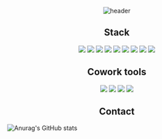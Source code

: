  <div align="center">

![header](https://capsule-render.vercel.app/api?type=Waving&color=1266FF&height=300&section=header&text=GO!RAE&fontSize=60&fontColor=FFA9FF&animation=fadeIn      )

 ## Stack

 <img src="https://img.shields.io/badge/JavaScript-F7DF1E?style=for-the-badge&logo=JavaScript&logoColor=white">
  <img src="https://img.shields.io/badge/jQuery-0769AD?style=for-the-badge&logo=jQuery&logoColor=white">
   <img src="https://img.shields.io/badge/React-61DAFB?style=for-the-badge&logo=React&logoColor=white">
        <img src="https://img.shields.io/badge/Node.js-339933?style=for-the-badge&logo=Node.js&logoColor=white">
        <img src="https://img.shields.io/badge/Express-000000?style=for-the-badge&logo=Express&logoColor=white">
<img src="https://img.shields.io/badge/mysql-4479A1?style=for-the-badge&logo=mysql&logoColor=white">
  <img src="https://img.shields.io/badge/Sequelize-52B0E7?style=for-the-badge&logo=Sequelize&logoColor=white">
   <img src="https://img.shields.io/badge/Redux-764ABC?style=for-the-badge&logo=Redux&logoColor=white">
     <img src="https://img.shields.io/badge/Bootstrap-7952B3?style=for-the-badge&logo=Bootstrap&logoColor=white">
  
  ## Cowork tools 
   <img src="https://img.shields.io/badge/GitHub-181717?style=for-the-badge&logo=GitHub&logoColor=white">
     <img src="https://img.shields.io/badge/Notion-000000?style=for-the-badge&logo=Notion&logoColor=white">
     <img src="https://img.shields.io/badge/Figma-F24E1E?style=for-the-badge&logo=Figma&logoColor=white">
       <img src="https://img.shields.io/badge/Slack-4A154B?style=for-the-badge&logo=Slack&logoColor=white">
  
   ## Contact
  
</div>

![Anurag's GitHub stats](https://github-readme-stats.vercel.app/api?username=raelulu&show_icons=true&theme=transparent)
